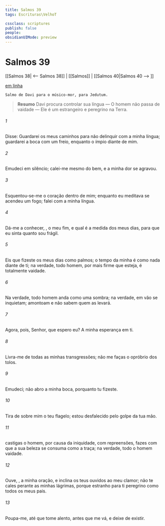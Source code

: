 ```yaml
---
title: Salmos 39
tags: Escrituras\VelhoT

cssclass: scriptures
publish: false
people:
obsidianUIMode: preview
---
```


# Salmos 39
[[Salmos 38| <-- Salmos 38]] | [[Salmos]] | [[Salmos 40|Salmos 40 --> ]]

[em linha](https://churchofjesuschrist.org/study/scriptures/ot/ps/39?lang=por)

```
Salmo de Davi para o músico-mor, para Jedutum.
```

> __Resumo__
Davi procura controlar sua língua — O homem não passa de vaidade — Ele é um estrangeiro e peregrino na Terra.

###### 1 
Disse: Guardarei os meus caminhos para não delinquir com a minha língua; guardarei a boca com um freio, enquanto o ímpio  diante de mim.

###### 2 
Emudeci em silêncio; calei-me mesmo  do bem, e a minha dor se agravou.

###### 3 
Esquentou-se-me o coração dentro de mim; enquanto eu meditava se acendeu um fogo;  falei com a minha língua.

###### 4 
Dá-me a conhecer, , o meu fim, e qual é a medida dos meus dias, para que eu sinta quanto sou frágil.

###### 5 
Eis que fizeste os meus dias como  palmos; o tempo da minha  é como nada diante de ti; na verdade, todo homem, por mais firme que esteja, é totalmente vaidade. 

###### 6 
Na verdade, todo homem anda como uma sombra; na verdade, em vão se inquietam; amontoam  e não sabem quem as levará.

###### 7 
Agora, pois, Senhor, que espero eu? A minha esperança  em ti.

###### 8 
Livra-me de todas as minhas transgressões; não me faças o opróbrio dos tolos.

###### 9 
Emudeci; não abro a minha boca, porquanto tu  fizeste.

###### 10 
Tira de sobre mim o teu flagelo; estou desfalecido pelo golpe da tua mão.

###### 11 
 castigas o homem, por causa da iniquidade, com repreensões, fazes com que a sua beleza se consuma como a traça; na verdade, todo o homem  vaidade. 

###### 12 
Ouve, , a minha oração, e inclina os teus ouvidos ao meu clamor; não te cales perante as minhas lágrimas, porque  estranho para ti  peregrino como todos os meus pais.

###### 13 
Poupa-me, até que tome alento, antes que me vá, e deixe de existir.

